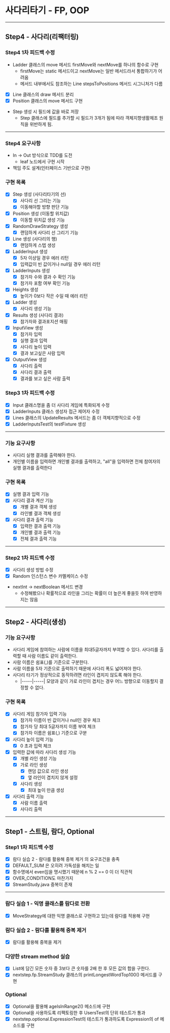 # 사다리타기 - FP, OOP

---

## Step4 - 사다리(리팩터링)
### Step4 1차 피드백 수정
- Ladder 클래스의 move 메서드 firstMove와 nextMove를 하나의 함수로 구현
  - firstMove는 static 메서드이고 nextMove는 일반 메서드라서 통합하기가 어려움
  - 메서드 내부에서도 참조하는 Line stepsToPositions 메서드 시그니처가 다름
- [X] Line 클래스의 draw 메서드 분리
- [X] Position 클래스의 move 메서드 구현
- Step 생성 시 필드에 값을 바로 저장
  - Step 클래스에 필드를 추가할 시 필드가 3개가 됨에 따라 객체지향생활체조 원칙을 위반하게 됨.

---
### Step4 요구사항
- In -> Out 방식으로 TDD를 도전
  - leaf 노드에서 구현 시작
- 책임 주도 설계(인터페이스 기반으로 구현)

### 구현 목록
- [X] Step 생성 (사다리타기의 선)
  - [X] 사다리 선 그리는 기능
  - [X] 이동해야할 방향 판단 기능
- [X] Position 생성 (이동할 위치값)
  - [X] 이동할 위치값 생성 기능
- [X] RandomDrawStrategy 생성
  - [X] 랜덤하게 사다리 선 그리기 기능
- [X] Line 생성 (사다리의 행)
  - [X] 랜덤하게 스텝 생성
- [X] LadderInput 생성
  - [X] 5자 이상일 경우 에러 리턴
  - [X] 입력값이 빈 값이거나 null일 경우 에러 리턴
- [X] LadderInputs 생성
  - [X] 참가자 수와 결과 수 확인 기능
  - [X] 참가자 포함 여부 확인 기능
- [X] Heights 생성
  - [X] 높이가 0보다 작은 수일 때 에러 리턴
- [X] Ladder 생성
  - [X] 사다리 생성 기능
- [X] Results 생성 (사다리 결과)
  - [X] 참가자와 결과포지션 매핑
- [X] InputView 생성
  - [X] 참가자 입력
  - [X] 실행 결과 입력
  - [X] 사다리 높이 입력
  - [X] 결과 보고싶은 사람 입력
- [X] OutputView 생성
  - [X] 사다리 출력
  - [X] 사다리 결과 출력
  - [X] 결과를 보고 싶은 사람 출력

### Step3 1차 피드백 수정
- [X] Input 클래스명을 좀 더 사다리 게임에 특화되게 수정
- [X] LadderInputs 클래스 생성자 접근 제어자 수정
- [X] Lines 클래스의 UpdateResults 메서드는 좀 더 객체지향적으로 수정
- [X] LadderInputsTest의 testFixture 생성

---

### 기능 요구사항
- 사다리 실행 결과를 출력해야 한다.
- 개인별 이름을 입력하면 개인별 결과를 출력하고, "all"을 입력하면 전체 참여자의 실행 결과를 출력한다

### 구현 목록
- [X] 실행 결과 입력 기능 
- [X] 사다리 결과 계산 기능
  - [X] 개별 결과 객체 생성
  - [X] 라인별 결과 객체 생성
- [X] 사다리 결과 출력 기능
  - [X] 입력한 결과 출력 기능
  - [X] 개인별 결과 출력 기능
  - [X] 전체 결과 출력 기능

---

### Step2 1차 피드백 수정
- [X] 사다리 생성 방법 수정
- [X] Random 인스턴스 변수 카멜케이스 수정
- nextInt -> nextBoolean 메서드 변경
  - 수정해봤으나 확률적으로 라인을 그리는 확률이 더 높은게 좋을듯 하여 반영하지는 않음 

--- 

## Step2 - 사다리(생성)
### 기능 요구사항
- 사다리 게임에 참여하는 사람에 이름을 최대5글자까지 부여할 수 있다. 사다리를 출력할 때 사람 이름도 같이 출력한다.
- 사람 이름은 쉼표(,)를 기준으로 구분한다.
- 사람 이름을 5자 기준으로 출력하기 때문에 사다리 폭도 넓어져야 한다.
- 사다리 타기가 정상적으로 동작하려면 라인이 겹치지 않도록 해야 한다.
    - |-----|-----| 모양과 같이 가로 라인이 겹치는 경우 어느 방향으로 이동할지 결정할 수 없다.

### 구현 목록
- [X] 사다리 게임 참가자 입력 기능
  - [X] 참가자 이름이 빈 값이거나 null인 경우 체크
  - [X] 참가자 당 최대 5글자까지 이름 부여 체크
  - [X] 참가자 이름은 쉼표(,) 기준으로 구분

- [X] 사다리 높이 입력 기능
  - [X] 0 초과 입력 체크

- [X] 입력한 값에 따라 사다리 생성 기능
  - [X] 개별 라인 생성 기능
  - [X] 가로 라인 생성
    - [X] 랜덤 값으로 라인 생성
    - [X] 옆 라인이 겹치지 않게 설정
  - [X] 사다리 생성
    - [X] 최대 높이 만큼 생성

- [X] 사다리 출력 기능
    - [X] 사람 이름 출력
    - [X] 사다리 출력
---

## Step1 - 스트림, 람다, Optional
### Step1 1차 피드백 수정
- [X] 람다 실습 2 - 람다를 활용해 중복 제거 의 요구조건을 충족
- [X] DEFAULT_SUM 은 오히려 가독성을 해치는 일
- [X] 함수명에서 even임을 명시했기 때문에 n % 2 == 0 이 더 직관적
- [X] OVER_CONDITION도 마찬가지
- [X] StreamStudy.java 중복이 존재

---

### 람다 실습 1 - 익명 클래스를 람다로 전환
- [X] MoveStrategy에 대한 익명 클래스로 구현하고 있는데 람다를 적용해 구현

### 람다 실습 2 - 람다를 활용해 중복 제거
- [X] 람다를 활용해 중복을 제거

### 다양한 stream method 실습
- [X] List에 담긴 모든 숫자 중 3보다 큰 숫자를 2배 한 후 모든 값의 합을 구한다.
- [X] nextstep.fp.StreamStudy 클래스의 printLongestWordTop100() 메서드를 구현

### Optional
- [X] Optional을 활용해 ageIsInRange2() 메소드에 구현
- [X] Optional을 사용하도록 리팩토링한 후 UsersTest의 단위 테스트가 통과
- [X] nextstep.optional.ExpressionTest의 테스트가 통과하도록 Expression의 of 메소드를 구현
